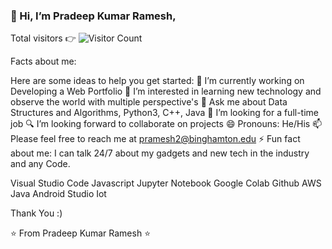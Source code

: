
  ### 👋 Hi, I’m Pradeep Kumar Ramesh, 
  
 

Total visitors 👉 ![Visitor Count](https://profile-counter.glitch.me/PradeepKumarRamesh/count.svg)




Facts about me:

Here are some ideas to help you get started:
🔭 I’m currently working on Developing a Web Portfolio
👀 I’m interested in learning new technology and observe the world with multiple perspective's
💬 Ask me about Data Structures and Algorithms, Python3, C++, Java
💞️ I’m looking for a full-time job
🔍 I’m looking forward to collaborate on projects
😄 Pronouns: He/His
📫 Please feel free to reach me at pramesh2@binghamton.edu
⚡ Fun fact about me: I can talk 24/7 about my gadgets and new tech in the industry and any Code.

Visual Studio Code
Javascript
Jupyter Notebook
Google Colab
Github
AWS
Java
Android Studio
Iot

Thank You :)

⭐️ From Pradeep Kumar Ramesh ⭐️

